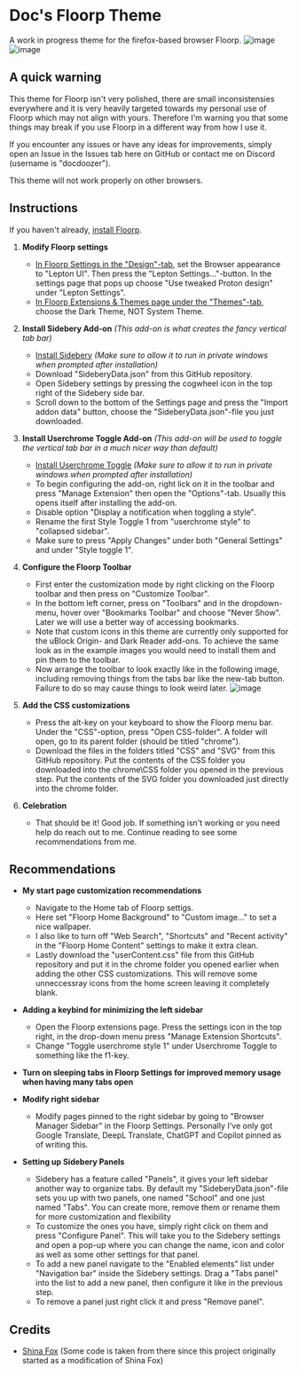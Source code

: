 # Doc's Floorp Theme
A work in progress theme for the firefox-based browser Floorp.
![image](https://github.com/EliasRonefors/Doc-Floorp-Theme/assets/90244703/389e7085-bd6d-4c6e-a334-bebf9fd73ab8)
![image](https://github.com/EliasRonefors/Doc-Floorp-Theme/assets/90244703/62545bbc-2f24-46a8-940e-6462fea4025d)


## A quick warning
This theme for Floorp isn't very polished, there are small inconsistensies everywhere and it is very heavily targeted towards my personal use of Floorp which may not align with yours. Therefore I'm warning you that some things may break if you use Floorp in a different way from how I use it. 

If you encounter any issues or have any ideas for improvements, simply open an Issue in the Issues tab here on GitHub or contact me on Discord (username is "docdoozer").

This theme will not work properly on other browsers.

## Instructions
If you haven't already, [install Floorp](https://floorp.app/).

1. **Modify Floorp settings**
   * [In Floorp Settings in the "Design"-tab](about:preferences#design), set the Browser appearance to "Lepton UI". Then press the "Lepton Settings..."-button. In the settings page that pops up choose "Use tweaked Proton design" under "Lepton Settings".
   * [In Floorp Extensions & Themes page under the "Themes"-tab](about:addons), choose the Dark Theme, NOT System Theme.

2. **Install Sidebery Add-on** *(This add-on is what creates the fancy vertical tab bar)*
   * [Install Sidebery](https://addons.mozilla.org/en-US/firefox/addon/sidebery/) *(Make sure to allow it to run in private windows when prompted after installation)*
   * Download "SideberyData.json" from this GitHub repository.
   * Open Sidebery settings by pressing the cogwheel icon in the top right of the Sidebery side bar.
   * Scroll down to the bottom of the Settings page and press the "Import addon data" button, choose the "SideberyData.json"-file you just downloaded.

3. **Install Userchrome Toggle Add-on** *(This add-on will be used to toggle the vertical tab bar in a much nicer way than default)*
   * [Install Userchrome Toggle](https://addons.mozilla.org/en-US/firefox/addon/userchrome-toggle/) *(Make sure to allow it to run in private windows when prompted after installation)*
   * To begin configuring the add-on, right lick on it in the toolbar and press "Manage Extension" then open the "Options"-tab. Usually this opens itself after installing the add-on.
   * Disable option "Display a notification when toggling a style".
   * Rename the first Style Toggle 1 from "userchrome style" to "collapsed sidebar".
   * Make sure to press "Apply Changes" under both "General Settings" and under "Style toggle 1".

4. **Configure the Floorp Toolbar**
   * First enter the customization mode by right clicking on the Floorp toolbar and then press on "Customize Toolbar".
   * In the bottom left corner, press on "Toolbars" and in the dropdown-menu, hover over "Bookmarks Toolbar" and choose "Never Show". Later we will use a better way of accessing bookmarks.
   * Note that custom icons in this theme are currently only supported for the uBlock Origin- and Dark Reader add-ons. To achieve the same look as in the example images you would need to install them and pin them to the toolbar.
   * Now arrange the toolbar to look exactly like in the following image, including removing things from the tabs bar like the new-tab button. Failure to do so may cause things to look weird later. ![image](https://github.com/EliasRonefors/Doc-Floorp-Theme/assets/90244703/c7d26d94-b81b-4ddf-b95b-14fcff002484)

5. **Add the CSS customizations**
   * Press the alt-key on your keyboard to show the Floorp menu bar. Under the "CSS"-option, press "Open CSS-folder". A folder will open, go to its parent folder (should be titled "chrome").
   * Download the files in the folders titled "CSS" and "SVG" from this GitHub repository. Put the contents of the CSS folder you downloaded into the chrome\CSS folder you opened in the previous step. Put the contents of the SVG folder you downloaded just directly into the chrome folder.

6. **Celebration**
   * That should be it! Good job. If something isn't working or you need help do reach out to me. Continue reading to see some recommendations from me.

## Recommendations
* **My start page customization recommendations**
  * Navigate to the Home tab of Floorp settigs.
  * Here set "Floorp Home Background" to "Custom image..." to set a nice wallpaper.
  * I also like to turn off "Web Search", "Shortcuts" and "Recent activity" in the "Floorp Home Content" settings to make it extra clean.
  * Lastly download the "userContent.css" file from this GitHub repository and put it in the chrome folder you opened earlier when adding the other CSS customizations. This will remove some unneccessray icons from the home screen leaving it completely blank.

* **Adding a keybind for minimizing the left sidebar**
  * Open the Floorp extensions page. Press the settings icon in the top right, in the drop-down menu press "Manage Extension Shortcuts".
  * Change "Toggle userchrome style 1" under Userchrome Toggle to something like the f1-key.

* **Turn on sleeping tabs in Floorp Settings for improved memory usage when having many tabs open**

* **Modify right sidebar**
  * Modify pages pinned to the right sidebar by going to "Browser Manager Sidebar" in the Floorp Settings. Personally I've only got Google Translate, DeepL Translate, ChatGPT and Copilot pinned as of writing this.

* **Setting up Sidebery Panels**
  * Sidebery has a feature called "Panels", it gives your left sidebar another way to organize tabs. By default my "SideberyData.json"-file sets you up with two panels, one named "School" and one just named "Tabs". You can create more, remove them or rename them for more customization and flexibility
  * To customize the ones you have, simply right click on them and press "Configure Panel". This will take you to the Sidebery settings and open a pop-up where you can change the name, icon and color as well as some other settings for that panel.
  * To add a new panel navigate to the "Enabled elements" list under "Navigation bar" inside the Sidebery settings. Drag a "Tabs panel" into the list to add a new panel, then configure it like in the previous step.
  * To remove a panel just right click it and press "Remove panel".

## Credits
* [Shina Fox](https://github.com/Shina-SG/Shina-Fox) (Some code is taken from there since this project originally started as a modification of Shina Fox)
